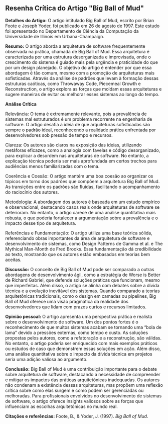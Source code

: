 ## Resenha Crítica do Artigo "Big Ball of Mud"

**Detalhes do Artigo:** O artigo intitulado Big Ball of Mud, escrito por Brian Foote e Joseph Yoder, foi publicado em 26 de agosto de 1997. Este estudo foi apresentado no Departamento de Ciência da Computação da Universidade de Illinois em Urbana-Champaign.

**Resumo:** O artigo aborda a arquitetura de software frequentemente observada na prática, chamada de Big Ball of Mud. Essa arquitetura é caracterizada por uma estrutura desorganizada e improvisada, onde o crescimento do sistema é guiado mais pela urgência e praticidade do que por um design planejado. O objetivo do artigo é entender por que essa abordagem é tão comum, mesmo com a promoção de arquiteturas mais sofisticadas. Através da análise de padrões que levam à formação dessas estruturas caóticas, como Throwaway Code, Piecemeal Growth e Reconstruction, o artigo explora as forças que moldam essas arquiteturas e sugere maneiras de evitar ou melhorar esses sistemas ao longo do tempo.

**Análise Crítica**

Relevância: O tema é extremamente relevante, pois a prevalência de sistemas mal estruturados é um problema recorrente na engenharia de software. O artigo desafia a ideia de que arquiteturas sofisticadas são sempre o padrão ideal, reconhecendo a realidade prática enfrentada por desenvolvedores sob pressão de tempo e recursos.

Clareza: Os autores são claros na exposição das ideias, utilizando metáforas eficazes, como a analogia com favelas e código desorganizado, para explicar a desordem nas arquiteturas de software. No entanto, a explicação técnica poderia ser mais aprofundada em certos trechos para audiências menos familiarizadas com o tema.

Coerência e Coesão: O artigo mantém uma boa coesão ao organizar os tópicos em torno dos padrões que compõem a arquitetura Big Ball of Mud. As transições entre os padrões são fluidas, facilitando o acompanhamento do raciocínio dos autores.

Metodologia: A abordagem dos autores é baseada em um estudo empírico e observacional, destacando casos reais onde arquiteturas de software se deterioram. No entanto, o artigo carece de uma análise quantitativa mais robusta, o que poderia fortalecer a argumentação sobre a prevalência e o impacto desse tipo de arquitetura.

Referências e Fundamentação: O artigo utiliza uma base teórica sólida, referenciando obras importantes da área de arquitetura de software e desenvolvimento de sistemas, como Design Patterns de Gamma et al. e The Mythical Man-Month de Fred Brooks. Essa fundamentação dá credibilidade ao texto, mostrando que os autores estão embasados em teorias bem aceitas.

**Discussão:** O conceito de Big Ball of Mud pode ser comparado a outras abordagens de desenvolvimento ágil, como a estratégia de Worse is Better de Richard Gabriel, que defende soluções práticas que funcionam, mesmo que imperfeitas. Além disso, o artigo se alinha com debates sobre a dívida técnica e a evolução inevitável dos sistemas. Quando comparado a teorias arquitetônicas tradicionais, como o design em camadas ou pipelines, Big Ball of Mud oferece uma visão pragmática da realidade dos desenvolvedores que lidam com prazos curtos e recursos limitados.

**Opinião pessoal:**
O artigo apresenta uma perspectiva prática e realista sobre o desenvolvimento de software. Um dos pontos fortes é o reconhecimento de que muitos sistemas acabam se tornando uma “bola de lama” devido a pressões externas, como tempo e custo. As soluções propostas pelos autores, como a refatoração e a reconstrução, são válidas. No entanto, o artigo poderia ser enriquecido com mais exemplos práticos ou estudos de caso que demonstrem essas soluções em ação. Além disso, uma análise quantitativa sobre o impacto da dívida técnica em projetos seria uma adição valiosa ao argumento.

**Conclusão:**
Big Ball of Mud é uma contribuição importante para o debate sobre arquitetura de software, destacando a necessidade de compreender e mitigar os impactos das práticas arquitetônicas inadequadas. Os autores não condenam a existência dessas arquiteturas, mas propõem uma reflexão crítica sobre como elas surgem e como podem ser gerenciadas ou melhoradas. Para profissionais envolvidos no desenvolvimento de sistemas de software, o artigo oferece insights valiosos sobre as forças que influenciam as escolhas arquitetônicas no mundo real.

**Citações e referências:**
Foote, B., & Yoder, J. (1997). *Big Ball of Mud*.

